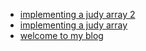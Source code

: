 - [implementing a judy array 2](https://tr00.github.io/2022/12/06/implementing-a-judy-array-2.html)
- [implementing a judy array](https://tr00.github.io/2022/12/05/implementing-a-judy-array.html)
- [welcome to my blog](https://tr00.github.io/2022/12/05/welcome-to-my-blog.html)
